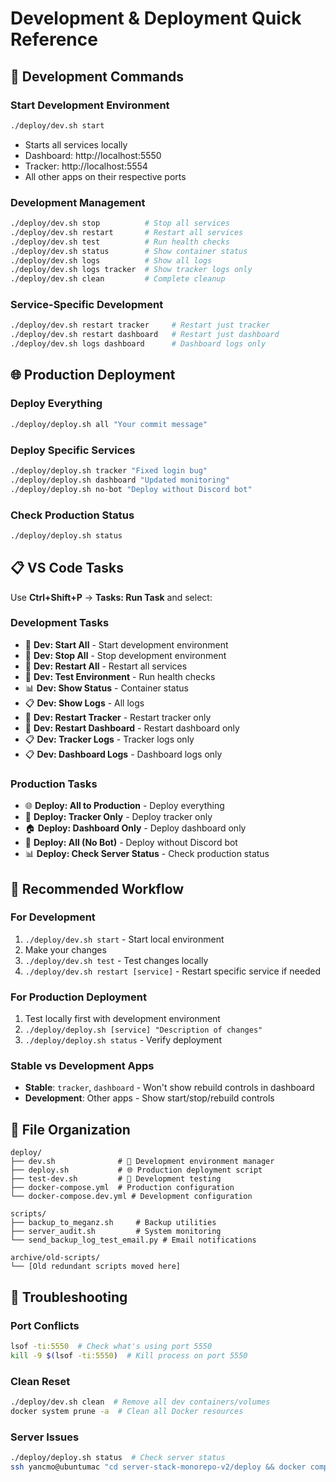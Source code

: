 # Development & Deployment Quick Reference

## 🚀 Development Commands

### Start Development Environment
```bash
./deploy/dev.sh start
```
- Starts all services locally
- Dashboard: http://localhost:5550
- Tracker: http://localhost:5554
- All other apps on their respective ports

### Development Management
```bash
./deploy/dev.sh stop          # Stop all services
./deploy/dev.sh restart       # Restart all services
./deploy/dev.sh test          # Run health checks
./deploy/dev.sh status        # Show container status
./deploy/dev.sh logs          # Show all logs
./deploy/dev.sh logs tracker  # Show tracker logs only
./deploy/dev.sh clean         # Complete cleanup
```

### Service-Specific Development
```bash
./deploy/dev.sh restart tracker     # Restart just tracker
./deploy/dev.sh restart dashboard   # Restart just dashboard
./deploy/dev.sh logs dashboard      # Dashboard logs only
```

## 🌐 Production Deployment

### Deploy Everything
```bash
./deploy/deploy.sh all "Your commit message"
```

### Deploy Specific Services
```bash
./deploy/deploy.sh tracker "Fixed login bug"
./deploy/deploy.sh dashboard "Updated monitoring"
./deploy/deploy.sh no-bot "Deploy without Discord bot"
```

### Check Production Status
```bash
./deploy/deploy.sh status
```

## 📋 VS Code Tasks

Use **Ctrl+Shift+P** → **Tasks: Run Task** and select:

### Development Tasks
- 🚀 **Dev: Start All** - Start development environment
- 🛑 **Dev: Stop All** - Stop development environment  
- 🔄 **Dev: Restart All** - Restart all services
- 🧪 **Dev: Test Environment** - Run health checks
- 📊 **Dev: Show Status** - Container status
- 📋 **Dev: Show Logs** - All logs
- 🔄 **Dev: Restart Tracker** - Restart tracker only
- 🔄 **Dev: Restart Dashboard** - Restart dashboard only
- 📋 **Dev: Tracker Logs** - Tracker logs only
- 📋 **Dev: Dashboard Logs** - Dashboard logs only

### Production Tasks
- 🌐 **Deploy: All to Production** - Deploy everything
- 🏃 **Deploy: Tracker Only** - Deploy tracker only
- 🏠 **Deploy: Dashboard Only** - Deploy dashboard only
- 🚫 **Deploy: All (No Bot)** - Deploy without Discord bot
- 📊 **Deploy: Check Server Status** - Check production status

## 🎯 Recommended Workflow

### For Development
1. `./deploy/dev.sh start` - Start local environment
2. Make your changes
3. `./deploy/dev.sh test` - Test changes locally
4. `./deploy/dev.sh restart [service]` - Restart specific service if needed

### For Production Deployment
1. Test locally first with development environment
2. `./deploy/deploy.sh [service] "Description of changes"`
3. `./deploy/deploy.sh status` - Verify deployment

### Stable vs Development Apps
- **Stable**: `tracker`, `dashboard` - Won't show rebuild controls in dashboard
- **Development**: Other apps - Show start/stop/rebuild controls

## 📁 File Organization

```
deploy/
├── dev.sh              # 🚀 Development environment manager
├── deploy.sh           # 🌐 Production deployment script  
├── test-dev.sh         # 🧪 Development testing
├── docker-compose.yml  # Production configuration
└── docker-compose.dev.yml # Development configuration

scripts/
├── backup_to_meganz.sh     # Backup utilities
├── server_audit.sh         # System monitoring
└── send_backup_log_test_email.py # Email notifications

archive/old-scripts/
└── [Old redundant scripts moved here]
```

## 🔧 Troubleshooting

### Port Conflicts
```bash
lsof -ti:5550  # Check what's using port 5550
kill -9 $(lsof -ti:5550)  # Kill process on port 5550
```

### Clean Reset
```bash
./deploy/dev.sh clean  # Remove all dev containers/volumes
docker system prune -a  # Clean all Docker resources
```

### Server Issues
```bash
./deploy/deploy.sh status  # Check server status
ssh yancmo@ubuntumac "cd server-stack-monorepo-v2/deploy && docker compose logs"
```
